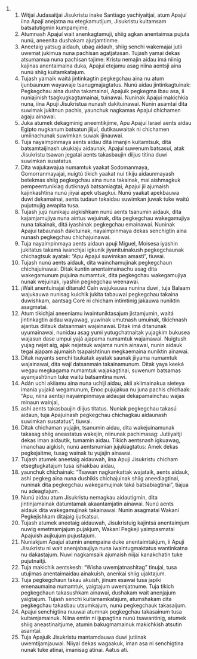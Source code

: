 <ol>
  <li>
    <ol>
      <li>Witjai Judasaitjai Jisukristu inake Santiago yachiyaitjai, atum Apajuí iina Apají anejatna nu etegkamutijum, Jisukristu kuitamsam batsatutigmin kumpamjime.</li>
      <li>Atumnash Apajuí wait anenkagtamuji, shiig agkan anentaimsa pujuta nunú, aneenita dushakam ajutjamtinme.</li>
      <li>Aneetaig yatsug aidauh, ubag aidauh, shiig senchi wakemajai jutii uwemat jukimua nuna pachisan agatjatasan. Tujash yamai dekas atsumamua nuna pachisan tajime: Kristu nemajin aidau imá niinig kajinas anentaimaina duka, Apajuí etejamu asag niina aentsji aina nunú shiig kuitamkatajum.</li>
      <li>Tujash yamaik waitá jintinkagtin pegkegchau aina nu atum ijunbaunum wayawaje tsanugmajagtatus. Nunú aidau jintinkagtuinak: Pegkegchau aina dusha takamainai, Apajuik pegkegma ibau asa, ii nuniajinish tsagkugkagtumainai, tuinawai. Nuninak Apajuí makichkia nuna, iina Apuji Jisukristua nunash dakituinawai. Nunin asamtai dita suwimak jukitnun pachis, yaunchuk nagkamas Apajuí chichamen agaju ainawai.</li>
      <li>Juka atumek dekagminig aneemtikjime, Apu Apajuí Israel aents aidau Egipto nugkanum batsatun jiijuí, dutikauwaitak ni chichamen umiinachunak suwimkan suwak ijinauwai.</li>
      <li>Tuja nayaimpinmaya aents aidau ditá imanjin kuitamtsuk, ditá batsamtaijinash ukukiaju aidaunak, Apajuí suwenum batsasuí, atak Jisukristu tsawan jegatai aents takasbaujin diijus titina duwi suwimkan susatatus.</li>
      <li>Dita wajukawajua numamtuk yaakat Sodomanmaya, Gomorranmayajai, nuigtú tikich yaakat nui tikiju aidaunmayash betekmas shiig pegkegchau aina nuna takainak, mai aishmagkuk pempeentunikiag dutiknayá batsamiagtai, Apajuí jii ajumaish kajinkashtina nunú jiiyai apek utsagkui. Nunú yaakat apekbauwa duwi dekamainai, aents tudaun takaidau suwimkan juwak tuke waitú pujutnujig awapita tusa.</li>
      <li>Tujash jujú nunikaju aigkishkam nunú aents tsanumin aidauk, dita kajamjamujiya nuna aintus wejuinak, dita pegkegchau wakegamujiya nuna takainak, ditá iyashinak pegkegchau emainawai. Nuninak Apajuí tabaunash dakituinak, nayaimpinmaya dekas senchigtin aina nunash pegkegchau chichajuinawai.</li>
      <li>Tuja nayaimpinmaya aents aidaun apuji Miguel, Moisesa iyashin jukitatus takamá iwanchjai igkunik jiyanituinakush pegkegchaunak chichagtsuk ayatak: “Apu Apajuí suwimkan amastí”, tiuwai.</li>
      <li>Tujash nunú aents aidauk, dita wainchamujinak pegkegchaun chichajuinawai. Ditak kuntin anentaimainachu asag dita wakegamunum pujuina numamtuk, dita pegkegchau wakegamujiya nunak wejuinak, iyashin pegkegchau weenawai.</li>
      <li>¡Wait anentuinajai ditanak! Caín wajukauwa nunina duwi, tuja Balaam wajukauwa nunisag kuichik jukita tabauwai pegkegchau takaina duwishkam, aantsag Coré ni chicham intimtinig jakauwa nuniktin asagmatai.</li>
      <li>Atum tikichjai aneeniamu iwaintuniktasajum jistamjumin, waitá jintinkagtin aidau wayawag, yuwinak umutnash umuinak, tikichnash ajantus diitsuk datsanmain wajainawai. Ditak imá ditanunak uyumainawai, nunidau asag yumi yutugchatnaitak yujagkim bukusea wajasun dase umpui yajá ajapama numamtuk wajainawai. Nuigtush yujag nejet aig, ajak nejetsuk wajama nunin ainawai, nunin aidauk tegai ajapam ajumaish tsapaishtinun megkaemaina nuniktin ainawai.</li>
      <li>Ditak nayants senchi tsukatak ayatak saunak jiiyama numamtuk wajainawai, dita wají datsanmain takainamunum. Ditak yaya keeká wegau megkagama numamtuk wajakagtinai, suwenum batsamas ayamjashtinun tuke waitú batsamtina nuwi.</li>
      <li>Adán uchi akiiamu aina nuna uchijí aidau, akii akiimainakua sieteya imania yujaká wegamunum, Enoc pujujakua nu juna pachis chichaak: “Apu, niina aentsji nayaimpinmaya aidaujai dekapamainchau wajas minaun wainjai,</li>
      <li>ashí aents takasbaujin diijus titatus. Nuniak pegkegchau takasú aidaun, tuja Apajuinash pegkegchau chichagkau aidaunash suwimkan susatatus”, tiuwai.</li>
      <li>Ditak chichaman yujajin, tsanumin aidau, dita wakejuinamunak takasag shiig aneastatus wakejin, niinunak pachimasag: Jutiiyaitji dekas iman aidautik, tumamin aidau. Tikich aentsnash igkuawag, imanchau aigkish, nunú aentsnumian jujukiagtatus: Amek dekas pegkejaitme, tusag wainak tu yujajin ainawai.</li>
      <li>Tujash atumek aneetaig aidauwah, iina Apuji Jisukristu chicham etsegtugkatajum tusa ishiakbau aidau,</li>
      <li>yaunchuk chichainak: “Tsawan nagkankattak wajataik, aents aidauk, ashí pegkeg aina nuna dushikis chichajuinak shiig aneediagtinai, nuninak dita pegkegchau wakegamujinak taká batsabiagtinai”, tiajua nu adeagtajum.</li>
      <li>Nunú aidau atum Jisukristu nemagkau aidautigmin, dita jintinjamainak datumtamak akaantamjatin ainawai. Nunú aents aidauk dita wakegamujinak takainawai. Nunin asagmatai Wakaní Pegkejishkam ditajaig ijutkatsui.</li>
      <li>Tujash atumek aneetaig aidauwah, Jisukristuig kajintsá anentaimjum nuwig emetmamjajum pujakjum, Wakaní Pegkeji yaimpasmatai Apajuish aujkujum pujustajum.</li>
      <li>Nuniakjum Apajuí atumin anempaina duke anentaimtakjum, ii Apuji Jisukristu ni wait anenjabaujiya nuna iwaintugmaktatus wantinkatna nu dakastajum. Nuwi nagkamsaik ajumaish niijai kanakchatin tuke pujutnaitji.</li>
      <li>Tuja makichik aentskesh: “Wisha uwemjatnashitag” tinujai, tusa utujimas anentaimaidau ainakuish, anenkai shiig ujaktajum.</li>
      <li>Tuja pegkegchaun takau akuish, jiinum esawai tusa japikí emenaumaina numamtuk, yaigtajum uwemjatnume. Tuja tikich pegkegchaun takasushkam ainawai, dushakam wait anenjajum yaigtajum. Tujash senchi kuitamamkatajum, atumshakam dita pegkegchau takasbau utsumkajum, nunú pegkegchauk takasaijum.</li>
      <li>Apajuí senchigtina nuuwai atumnak pegkegchau takasainum tusa kuitamjamainuk. Niina emtin ni ijupagtina nunú tsawantinig, atumek shiig aneastinaitjume, atumin bakugmamainuk makichkish atsutin asamtai.</li>
      <li>Tuja Apajuik Jisukristu mantamdauwa duwi jutiinak uwemtijamjauwai. Niiyai dekas wagaakuk, iman asa ni senchigtina nunak tuke atinai, imanisag atinai. Aatus atí.</li>
    </ol>
  </li>
</ol>